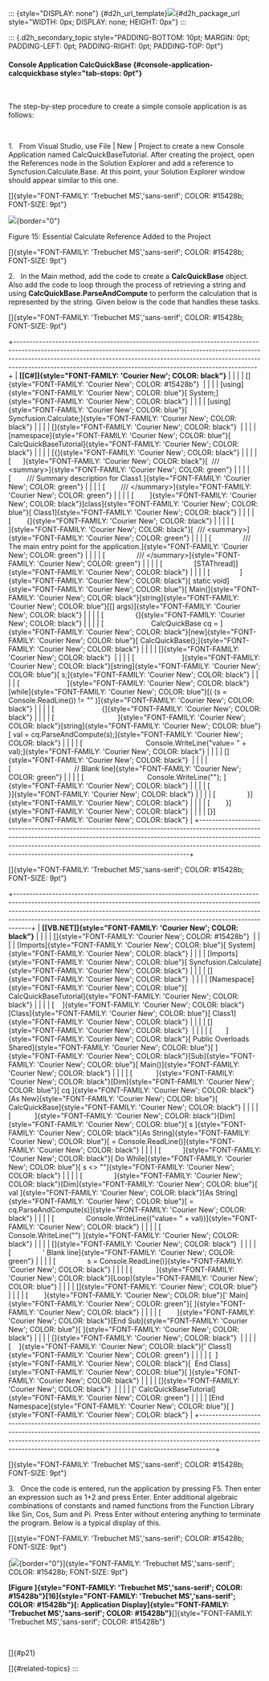 ::: {style="DISPLAY: none"}
[](ms-xhelp:///?Id=d2h_url_template){#d2h_url_template}![](!package_url!){#d2h_package_url style="WIDTH: 0px; DISPLAY: none; HEIGHT: 0px"}
:::

::: {.d2h_secondary_topic style="PADDING-BOTTOM: 10pt; MARGIN: 0pt; PADDING-LEFT: 0pt; PADDING-RIGHT: 0pt; PADDING-TOP: 0pt"}
#### Console Application CalcQuickBase {#console-application-calcquickbase style="tab-stops: 0pt"}

 

The step-by-step procedure to create a simple console application is as follows:

 

1.   From Visual Studio, use File \| New \| Project to create a new Console Application named CalcQuickBaseTutorial. After creating the project, open the References node in the Solution Explorer and add a reference to Syncfusion.Calculate.Base. At this point, your Solution Explorer window should appear similar to this one.

[]{style="FONT-FAMILY: 'Trebuchet MS','sans-serif'; COLOR: #15428b; FONT-SIZE: 9pt"} 

![](ImagesExt/image18_17.png){border="0"}

Figure 15: Essential Calculate Reference Added to the Project

[]{style="FONT-FAMILY: 'Trebuchet MS','sans-serif'; COLOR: #15428b; FONT-SIZE: 9pt"} 

2.   In the Main method, add the code to create a **CalcQuickBase** object. Also add the code to loop through the process of retrieving a string and using **CalcQuickBase.ParseAndCompute** to perform the calculation that is represented by the string. Given below is the code that handles these tasks.

[]{style="FONT-FAMILY: 'Trebuchet MS','sans-serif'; COLOR: #15428b; FONT-SIZE: 9pt"} 

+---------------------------------------------------------------------------------------------------------------------------------------------------------------------------------------------------------------------------------------------------------------------------------------------------------------------+
| **[\[C#\]]{style="FONT-FAMILY: 'Courier New'; COLOR: black"}**                                                                                                                                                                                                                                                      |
|                                                                                                                                                                                                                                                                                                                     |
| []{style="FONT-FAMILY: 'Courier New'; COLOR: #15428b"}                                                                                                                                                                                                                                                              |
|                                                                                                                                                                                                                                                                                                                     |
| [using]{style="FONT-FAMILY: 'Courier New'; COLOR: blue"}[ System;]{style="FONT-FAMILY: 'Courier New'; COLOR: black"}                                                                                                                                                                                                |
|                                                                                                                                                                                                                                                                                                                     |
| [using]{style="FONT-FAMILY: 'Courier New'; COLOR: blue"}[ Syncfusion.Calculate;]{style="FONT-FAMILY: 'Courier New'; COLOR: black"}                                                                                                                                                                                  |
|                                                                                                                                                                                                                                                                                                                     |
| []{style="FONT-FAMILY: 'Courier New'; COLOR: black"}                                                                                                                                                                                                                                                                |
|                                                                                                                                                                                                                                                                                                                     |
| [namespace]{style="FONT-FAMILY: 'Courier New'; COLOR: blue"}[ CalcQuickBaseTutorial]{style="FONT-FAMILY: 'Courier New'; COLOR: black"}                                                                                                                                                                              |
|                                                                                                                                                                                                                                                                                                                     |
| [{]{style="FONT-FAMILY: 'Courier New'; COLOR: black"}                                                                                                                                                                                                                                                               |
|                                                                                                                                                                                                                                                                                                                     |
| [      ]{style="FONT-FAMILY: 'Courier New'; COLOR: black"}[  /// \<summary\>]{style="FONT-FAMILY: 'Courier New'; COLOR: green"}                                                                                                                                                                                     |
|                                                                                                                                                                                                                                                                                                                     |
| [        /// Summary description for Class1.]{style="FONT-FAMILY: 'Courier New'; COLOR: green"}                                                                                                                                                                                                                     |
|                                                                                                                                                                                                                                                                                                                     |
| [        /// \</summary\>]{style="FONT-FAMILY: 'Courier New'; COLOR: green"}                                                                                                                                                                                                                                        |
|                                                                                                                                                                                                                                                                                                                     |
| [        ]{style="FONT-FAMILY: 'Courier New'; COLOR: black"}[class]{style="FONT-FAMILY: 'Courier New'; COLOR: blue"}[ Class1]{style="FONT-FAMILY: 'Courier New'; COLOR: black"}                                                                                                                                     |
|                                                                                                                                                                                                                                                                                                                     |
| [        {]{style="FONT-FAMILY: 'Courier New'; COLOR: black"}                                                                                                                                                                                                                                                       |
|                                                                                                                                                                                                                                                                                                                     |
| [              ]{style="FONT-FAMILY: 'Courier New'; COLOR: black"}[  /// \<summary\>]{style="FONT-FAMILY: 'Courier New'; COLOR: green"}                                                                                                                                                                             |
|                                                                                                                                                                                                                                                                                                                     |
| [                /// The main entry point for the application.]{style="FONT-FAMILY: 'Courier New'; COLOR: green"}                                                                                                                                                                                                   |
|                                                                                                                                                                                                                                                                                                                     |
| [                /// \</summary\>]{style="FONT-FAMILY: 'Courier New'; COLOR: green"}                                                                                                                                                                                                                                |
|                                                                                                                                                                                                                                                                                                                     |
| [                \[STAThread\]]{style="FONT-FAMILY: 'Courier New'; COLOR: black"}                                                                                                                                                                                                                                   |
|                                                                                                                                                                                                                                                                                                                     |
| [               ]{style="FONT-FAMILY: 'Courier New'; COLOR: black"}[ static void]{style="FONT-FAMILY: 'Courier New'; COLOR: blue"}[ Main(]{style="FONT-FAMILY: 'Courier New'; COLOR: black"}[string]{style="FONT-FAMILY: 'Courier New'; COLOR: blue"}[\[\] args)]{style="FONT-FAMILY: 'Courier New'; COLOR: black"} |
|                                                                                                                                                                                                                                                                                                                     |
| [                {]{style="FONT-FAMILY: 'Courier New'; COLOR: black"}                                                                                                                                                                                                                                               |
|                                                                                                                                                                                                                                                                                                                     |
| [                        CalcQuickBase cq = ]{style="FONT-FAMILY: 'Courier New'; COLOR: black"}[new]{style="FONT-FAMILY: 'Courier New'; COLOR: blue"}[ CalcQuickBase();]{style="FONT-FAMILY: 'Courier New'; COLOR: black"}                                                                                          |
|                                                                                                                                                                                                                                                                                                                     |
| []{style="FONT-FAMILY: 'Courier New'; COLOR: black"}                                                                                                                                                                                                                                                                |
|                                                                                                                                                                                                                                                                                                                     |
| [                        ]{style="FONT-FAMILY: 'Courier New'; COLOR: black"}[string]{style="FONT-FAMILY: 'Courier New'; COLOR: blue"}[ s;]{style="FONT-FAMILY: 'Courier New'; COLOR: black"}                                                                                                                        |
|                                                                                                                                                                                                                                                                                                                     |
| [                        ]{style="FONT-FAMILY: 'Courier New'; COLOR: black"}[while]{style="FONT-FAMILY: 'Courier New'; COLOR: blue"}[( (s = Console.ReadLine()) != \"\" )]{style="FONT-FAMILY: 'Courier New'; COLOR: black"}                                                                                        |
|                                                                                                                                                                                                                                                                                                                     |
| [                        {]{style="FONT-FAMILY: 'Courier New'; COLOR: black"}                                                                                                                                                                                                                                       |
|                                                                                                                                                                                                                                                                                                                     |
| [                                ]{style="FONT-FAMILY: 'Courier New'; COLOR: black"}[string]{style="FONT-FAMILY: 'Courier New'; COLOR: blue"}[ val = cq.ParseAndCompute(s);]{style="FONT-FAMILY: 'Courier New'; COLOR: black"}                                                                                      |
|                                                                                                                                                                                                                                                                                                                     |
| [                                Console.WriteLine(\"value= \" + val);]{style="FONT-FAMILY: 'Courier New'; COLOR: black"}                                                                                                                                                                                           |
|                                                                                                                                                                                                                                                                                                                     |
| []{style="FONT-FAMILY: 'Courier New'; COLOR: black"}                                                                                                                                                                                                                                                                |
|                                                                                                                                                                                                                                                                                                                     |
| [                                // Blank line]{style="FONT-FAMILY: 'Courier New'; COLOR: green"}                                                                                                                                                                                                                   |
|                                                                                                                                                                                                                                                                                                                     |
| [                                Console.WriteLine(\"\"); ]{style="FONT-FAMILY: 'Courier New'; COLOR: black"}                                                                                                                                                                                                       |
|                                                                                                                                                                                                                                                                                                                     |
| [                        }]{style="FONT-FAMILY: 'Courier New'; COLOR: black"}                                                                                                                                                                                                                                       |
|                                                                                                                                                                                                                                                                                                                     |
| [                }]{style="FONT-FAMILY: 'Courier New'; COLOR: black"}                                                                                                                                                                                                                                               |
|                                                                                                                                                                                                                                                                                                                     |
| [        }]{style="FONT-FAMILY: 'Courier New'; COLOR: black"}                                                                                                                                                                                                                                                       |
|                                                                                                                                                                                                                                                                                                                     |
| [}]{style="FONT-FAMILY: 'Courier New'; COLOR: black"}                                                                                                                                                                                                                                                               |
+---------------------------------------------------------------------------------------------------------------------------------------------------------------------------------------------------------------------------------------------------------------------------------------------------------------------+

[]{style="FONT-FAMILY: 'Trebuchet MS','sans-serif'; COLOR: #15428b; FONT-SIZE: 9pt"} 

+-----------------------------------------------------------------------------------------------------------------------------------------------------------------------------------------------------------------------------------------------------------------------------------------------------------------------------+
| **[\[VB.NET\]]{style="FONT-FAMILY: 'Courier New'; COLOR: black"}**                                                                                                                                                                                                                                                          |
|                                                                                                                                                                                                                                                                                                                             |
| []{style="FONT-FAMILY: 'Courier New'; COLOR: #15428b"}                                                                                                                                                                                                                                                                      |
|                                                                                                                                                                                                                                                                                                                             |
| [Imports]{style="FONT-FAMILY: 'Courier New'; COLOR: blue"}[ System]{style="FONT-FAMILY: 'Courier New'; COLOR: black"}                                                                                                                                                                                                       |
|                                                                                                                                                                                                                                                                                                                             |
| [Imports]{style="FONT-FAMILY: 'Courier New'; COLOR: blue"}[ Syncfusion.Calculate]{style="FONT-FAMILY: 'Courier New'; COLOR: black"}                                                                                                                                                                                         |
|                                                                                                                                                                                                                                                                                                                             |
| []{style="FONT-FAMILY: 'Courier New'; COLOR: black"}                                                                                                                                                                                                                                                                        |
|                                                                                                                                                                                                                                                                                                                             |
| [Namespace]{style="FONT-FAMILY: 'Courier New'; COLOR: blue"}[ CalcQuickBaseTutorial]{style="FONT-FAMILY: 'Courier New'; COLOR: black"}                                                                                                                                                                                      |
|                                                                                                                                                                                                                                                                                                                             |
| [    ]{style="FONT-FAMILY: 'Courier New'; COLOR: black"}[Class]{style="FONT-FAMILY: 'Courier New'; COLOR: blue"}[ Class1]{style="FONT-FAMILY: 'Courier New'; COLOR: black"}                                                                                                                                                 |
|                                                                                                                                                                                                                                                                                                                             |
| []{style="FONT-FAMILY: 'Courier New'; COLOR: black"}                                                                                                                                                                                                                                                                        |
|                                                                                                                                                                                                                                                                                                                             |
| [       ]{style="FONT-FAMILY: 'Courier New'; COLOR: black"}[ Public Overloads Shared]{style="FONT-FAMILY: 'Courier New'; COLOR: blue"}[ ]{style="FONT-FAMILY: 'Courier New'; COLOR: black"}[Sub]{style="FONT-FAMILY: 'Courier New'; COLOR: blue"}[ Main()]{style="FONT-FAMILY: 'Courier New'; COLOR: black"}                |
|                                                                                                                                                                                                                                                                                                                             |
| [            ]{style="FONT-FAMILY: 'Courier New'; COLOR: black"}[Dim]{style="FONT-FAMILY: 'Courier New'; COLOR: blue"}[ cq ]{style="FONT-FAMILY: 'Courier New'; COLOR: black"}[As New]{style="FONT-FAMILY: 'Courier New'; COLOR: blue"}[ CalcQuickBase]{style="FONT-FAMILY: 'Courier New'; COLOR: black"}                   |
|                                                                                                                                                                                                                                                                                                                             |
| [            ]{style="FONT-FAMILY: 'Courier New'; COLOR: black"}[Dim]{style="FONT-FAMILY: 'Courier New'; COLOR: blue"}[ s ]{style="FONT-FAMILY: 'Courier New'; COLOR: black"}[As String]{style="FONT-FAMILY: 'Courier New'; COLOR: blue"}[ = Console.ReadLine()]{style="FONT-FAMILY: 'Courier New'; COLOR: black"}          |
|                                                                                                                                                                                                                                                                                                                             |
| [           ]{style="FONT-FAMILY: 'Courier New'; COLOR: black"}[ Do While]{style="FONT-FAMILY: 'Courier New'; COLOR: blue"}[ s \<\> \"\"]{style="FONT-FAMILY: 'Courier New'; COLOR: black"}                                                                                                                                 |
|                                                                                                                                                                                                                                                                                                                             |
| [                ]{style="FONT-FAMILY: 'Courier New'; COLOR: black"}[Dim]{style="FONT-FAMILY: 'Courier New'; COLOR: blue"}[ val ]{style="FONT-FAMILY: 'Courier New'; COLOR: black"}[As String]{style="FONT-FAMILY: 'Courier New'; COLOR: blue"}[ = cq.ParseAndCompute(s)]{style="FONT-FAMILY: 'Courier New'; COLOR: black"} |
|                                                                                                                                                                                                                                                                                                                             |
| [                Console.WriteLine((\"value= \" + val))]{style="FONT-FAMILY: 'Courier New'; COLOR: black"}                                                                                                                                                                                                                  |
|                                                                                                                                                                                                                                                                                                                             |
| [                Console.WriteLine(\"\") ]{style="FONT-FAMILY: 'Courier New'; COLOR: black"}                                                                                                                                                                                                                                |
|                                                                                                                                                                                                                                                                                                                             |
| []{style="FONT-FAMILY: 'Courier New'; COLOR: black"}                                                                                                                                                                                                                                                                        |
|                                                                                                                                                                                                                                                                                                                             |
| [                \' Blank line]{style="FONT-FAMILY: 'Courier New'; COLOR: green"}                                                                                                                                                                                                                                           |
|                                                                                                                                                                                                                                                                                                                             |
| [                s = Console.ReadLine()]{style="FONT-FAMILY: 'Courier New'; COLOR: black"}                                                                                                                                                                                                                                  |
|                                                                                                                                                                                                                                                                                                                             |
| [            ]{style="FONT-FAMILY: 'Courier New'; COLOR: black"}[Loop]{style="FONT-FAMILY: 'Courier New'; COLOR: blue"}                                                                                                                                                                                                     |
|                                                                                                                                                                                                                                                                                                                             |
| []{style="FONT-FAMILY: 'Courier New'; COLOR: blue"}                                                                                                                                                                                                                                                                         |
|                                                                                                                                                                                                                                                                                                                             |
| [        ]{style="FONT-FAMILY: 'Courier New'; COLOR: blue"}[\' Main]{style="FONT-FAMILY: 'Courier New'; COLOR: green"}[ ]{style="FONT-FAMILY: 'Courier New'; COLOR: black"}                                                                                                                                                 |
|                                                                                                                                                                                                                                                                                                                             |
| [        ]{style="FONT-FAMILY: 'Courier New'; COLOR: black"}[End Sub]{style="FONT-FAMILY: 'Courier New'; COLOR: blue"}[ ]{style="FONT-FAMILY: 'Courier New'; COLOR: black"}                                                                                                                                                 |
|                                                                                                                                                                                                                                                                                                                             |
| []{style="FONT-FAMILY: 'Courier New'; COLOR: black"}                                                                                                                                                                                                                                                                        |
|                                                                                                                                                                                                                                                                                                                             |
| [    ]{style="FONT-FAMILY: 'Courier New'; COLOR: black"}[\' Class1]{style="FONT-FAMILY: 'Courier New'; COLOR: green"}                                                                                                                                                                                                       |
|                                                                                                                                                                                                                                                                                                                             |
| [  ]{style="FONT-FAMILY: 'Courier New'; COLOR: black"}[  End Class]{style="FONT-FAMILY: 'Courier New'; COLOR: blue"}[ ]{style="FONT-FAMILY: 'Courier New'; COLOR: black"}                                                                                                                                                   |
|                                                                                                                                                                                                                                                                                                                             |
| []{style="FONT-FAMILY: 'Courier New'; COLOR: black"}                                                                                                                                                                                                                                                                        |
|                                                                                                                                                                                                                                                                                                                             |
| [\' CalcQuickBaseTutorial]{style="FONT-FAMILY: 'Courier New'; COLOR: green"}                                                                                                                                                                                                                                                |
|                                                                                                                                                                                                                                                                                                                             |
| [End Namespace]{style="FONT-FAMILY: 'Courier New'; COLOR: blue"}[ ]{style="FONT-FAMILY: 'Courier New'; COLOR: black"}                                                                                                                                                                                                       |
+-----------------------------------------------------------------------------------------------------------------------------------------------------------------------------------------------------------------------------------------------------------------------------------------------------------------------------+

[]{style="FONT-FAMILY: 'Trebuchet MS','sans-serif'; COLOR: #15428b; FONT-SIZE: 9pt"} 

3.   Once the code is entered, run the application by pressing F5. Then enter an expression such as 1+2 and press Enter. Enter additional algebraic combinations of constants and named functions from the Function Library like Sin, Cos, Sum and Pi. Press Enter without entering anything to terminate the program. Below is a typical display of this.

[]{style="FONT-FAMILY: 'Trebuchet MS','sans-serif'; COLOR: #15428b; FONT-SIZE: 9pt"} 

[![](ImagesExt/image18_18.png){border="0"}]{style="FONT-FAMILY: 'Trebuchet MS','sans-serif'; COLOR: #15428b; FONT-SIZE: 9pt"}

**[Figure ]{style="FONT-FAMILY: 'Trebuchet MS','sans-serif'; COLOR: #15428b"}[16]{style="FONT-FAMILY: 'Trebuchet MS','sans-serif'; COLOR: #15428b"}[: Application Display]{style="FONT-FAMILY: 'Trebuchet MS','sans-serif'; COLOR: #15428b"}**[]{style="FONT-FAMILY: 'Trebuchet MS','sans-serif'; COLOR: #15428b"}

 

[]{#p21} 

[]{#related-topics}
:::
